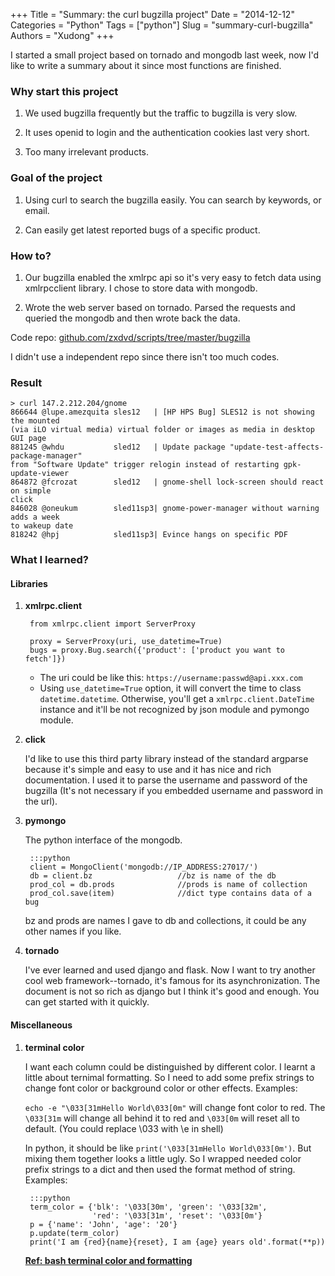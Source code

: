 +++
Title = "Summary: the curl bugzilla project"
Date = "2014-12-12"
Categories = "Python"
Tags = ["python"]
Slug = "summary-curl-bugzilla"
Authors = "Xudong"
+++

I started a small project based on tornado and mongodb last week, now I'd like
to write a summary about it since most functions are finished.

### Why start this project

1. We used bugzilla frequently but the traffic to bugzilla is very slow.

2. It uses openid to login and the authentication cookies last very short.

3. Too many irrelevant products.

### Goal of the project

1. Using curl to search the bugzilla easily. You can search by keywords, or email.

2. Can easily get latest reported bugs of a specific product.

### How to?

1. Our bugzilla enabled the xmlrpc api so it's very easy to fetch data using
 xmlrpcclient library. I chose to store data with mongodb.

2. Wrote the web server based on tornado. Parsed the requests and queried the
   mongodb and then wrote back the data.

Code repo:
[github.com/zxdvd/scripts/tree/master/bugzilla](https://github.com/zxdvd/scripts/tree/master/bugzilla)

I didn't use a independent repo since there isn't too much codes.

### Result

    > curl 147.2.212.204/gnome
    866644 @lupe.amezquita sles12   | [HP HPS Bug] SLES12 is not showing the mounted
    (via iLO virtual media) virtual folder or images as media in desktop GUI page
    881245 @whdu           sled12   | Update package "update-test-affects-package-manager"
    from "Software Update" trigger relogin instead of restarting gpk-update-viewer
    864872 @fcrozat        sled12   | gnome-shell lock-screen should react on simple
    click
    846028 @oneukum        sled11sp3| gnome-power-manager without warning adds a week
    to wakeup date
    818242 @hpj            sled11sp3| Evince hangs on specific PDF

### What I learned?

#### Libraries

1. **xmlrpc.client**

        from xmlrpc.client import ServerProxy

        proxy = ServerProxy(uri, use_datetime=True)
        bugs = proxy.Bug.search({'product': ['product you want to fetch']})

    - The uri could be like this: `https://username:passwd@api.xxx.com`
    - Using `use_datetime=True` option, it will convert the time to class
      `datetime.datetime`. Otherwise, you'll get a `xmlrpc.client.DateTime`
      instance and it'll be not recognized by json module and pymongo module.

2. **click**

    I'd like to use this third party library instead of the standard argparse
because it's simple and easy to use and it has nice and rich documentation. I
used it to parse the username and password of the bugzilla (It's not necessary
if you embedded username and password in the url).

3. **pymongo**

    The python interface of the mongodb.

        :::python
        client = MongoClient('mongodb://IP_ADDRESS:27017/')
        db = client.bz                   //bz is name of the db
        prod_col = db.prods              //prods is name of collection
        prod_col.save(item)              //dict type contains data of a bug

    bz and prods are names I gave to db and collections, it could be any other names
if you like.

4. **tornado**

    I've ever learned and used django and flask. Now I want to try another cool web
framework--tornado, it's famous for its asynchronization. The document is not so
rich as django but I think it's good and enough. You can get started with it
quickly.

#### Miscellaneous

1. **terminal color**

    I want each column could be distinguished by different color. I learnt a
    little about ternimal formatting. So I need to add some prefix strings to change
    font color or background color or other effects. Examples:

    `echo -e "\033[31mHello World\033[0m"` will change font color to red. The
    `\033[31m` will change all behind it to red and `\033[0m` will reset all to
    default. (You could replace \033 with \e in shell)

    In python, it should be like `print('\033[31mHello World\033[0m')`. But
mixing them together looks a little ugly. So I wrapped needed color prefix
strings to a dict and then used the format method of string. Examples:

        :::python
        term_color = {'blk': '\033[30m', 'green': '\033[32m',
                      'red': '\033[31m', 'reset': '\033[0m'}
        p = {'name': 'John', 'age': '20'}
        p.update(term_color)
        print('I am {red}{name}{reset}, I am {age} years old'.format(**p))

    [**Ref: bash terminal color and
    formatting**](http://misc.flogisoft.com/bash/tip_colors_and_formatting)
